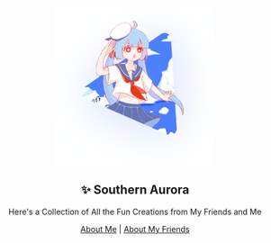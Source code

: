 <p align="center">
    <a href="https://github.com/akirarika">
        <img src="https://raw.githubusercontent.com/southern-aurora/.github/main/profile/image.png" width="280px" />
    </a>
</p>

<h2 align="center">✨ Southern Aurora</h2>

<p align="center">Here's a Collection of All the Fun Creations from My Friends and Me</p>

<p align="center">
    <a href="https://github.com/akirarika">About Me</a> | <a href="https://github.com/orgs/southern-aurora/people">About
        My Friends</a>
</p>